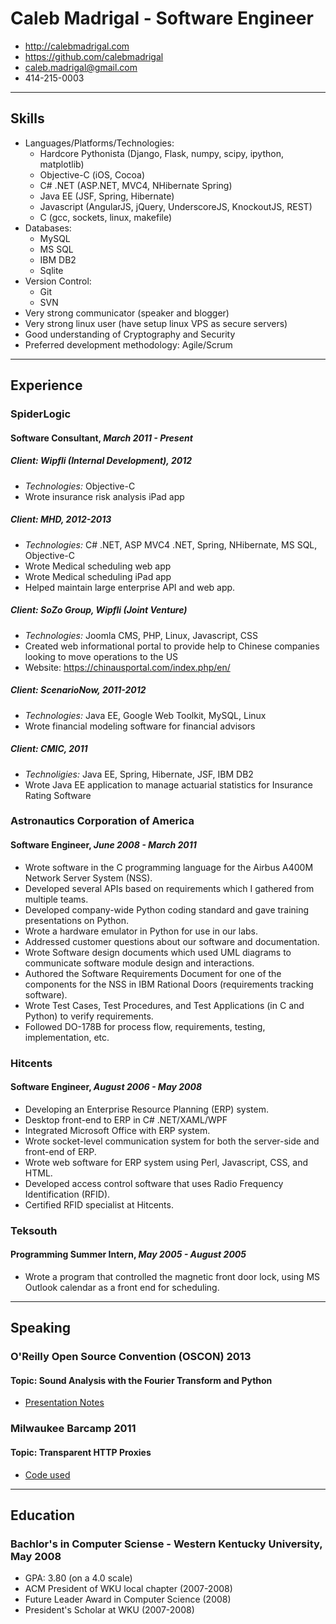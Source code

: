 # Caleb Madrigal - Software Engineer

* <http://calebmadrigal.com>
* <https://github.com/calebmadrigal>
* <caleb.madrigal@gmail.com>
* 414-215-0003

---

## Skills

* Languages/Platforms/Technologies:
    - Hardcore Pythonista (Django, Flask, numpy, scipy, ipython, matplotlib)
    - Objective-C (iOS, Cocoa)
    - C# .NET (ASP.NET, MVC4, NHibernate Spring)
    - Java EE (JSF, Spring, Hibernate)
    - Javascript (AngularJS, jQuery, UnderscoreJS, KnockoutJS, REST)
    - C (gcc, sockets, linux, makefile)
* Databases:
    - MySQL
    - MS SQL
    - IBM DB2
    - Sqlite
* Version Control:
    - Git
    - SVN
* Very strong communicator (speaker and blogger)
* Very strong linux user (have setup linux VPS as secure servers)
* Good understanding of Cryptography and Security
* Preferred development methodology: Agile/Scrum

---

## Experience

### SpiderLogic
#### Software Consultant, *March 2011 - Present*

##### Client: Wipfli (Internal Development), 2012

* *Technologies:* Objective-C
* Wrote insurance risk analysis iPad app

##### Client: MHD, 2012-2013

* *Technologies:* C# .NET, ASP MVC4 .NET, Spring, NHibernate, MS SQL, Objective-C
* Wrote Medical scheduling web app
* Wrote Medical scheduling iPad app
* Helped maintain large enterprise API and web app.

##### Client: SoZo Group, Wipfli (Joint Venture)

* *Technologies:* Joomla CMS, PHP, Linux, Javascript, CSS
* Created web informational portal to provide help to Chinese companies looking to move operations to the US
* Website: <https://chinausportal.com/index.php/en/>

##### Client: ScenarioNow, 2011-2012

* *Technologies:* Java EE, Google Web Toolkit, MySQL, Linux
* Wrote financial modeling software for financial advisors

##### Client: CMIC, 2011

* *Technoligies:* Java EE, Spring, Hibernate, JSF, IBM DB2
* Wrote Java EE application to manage actuarial statistics for Insurance Rating Software


### Astronautics Corporation of America
#### Software Engineer, *June 2008 - March 2011*

* Wrote software in the C programming language for the Airbus A400M Network Server System (NSS).
* Developed several APIs based on requirements which I gathered from multiple teams.
* Developed company-wide Python coding standard and gave training presentations on Python.
* Wrote a hardware emulator in Python for use in our labs.
* Addressed customer questions about our software and documentation.
* Wrote Software design documents which used UML diagrams to communicate software module design and interactions.
* Authored the Software Requirements Document for one of the components for the NSS in IBM Rational Doors (requirements tracking software).
* Wrote Test Cases, Test Procedures, and Test Applications (in C and Python) to verify requirements.
* Followed DO-178B for process flow, requirements, testing, implementation, etc.

### Hitcents
#### Software Engineer, *August 2006 - May 2008*

* Developing an Enterprise Resource Planning (ERP) system.
* Desktop front-end to ERP in C# .NET/XAML/WPF
* Integrated Microsoft Office with ERP system.
* Wrote socket-level communication system for both the server-side and front-end of ERP.
* Wrote web software for ERP system using Perl, Javascript, CSS, and HTML.
* Developed access control software that uses Radio Frequency Identification (RFID).
* Certified RFID specialist at Hitcents.

### Teksouth
#### Programming Summer Intern, *May 2005 - August 2005*

* Wrote a program that controlled the magnetic front door lock, using MS Outlook calendar as a front end for scheduling.

---

## Speaking

### O'Reilly Open Source Convention (OSCON) 2013
#### Topic: Sound Analysis with the Fourier Transform and Python
* [Presentation Notes](https://github.com/calebmadrigal/FourierTalkOSCON)

### Milwaukee Barcamp 2011
#### Topic: Transparent HTTP Proxies
* [Code used](https://github.com/calebmadrigal/PythonScripts/blob/master/networking/httpproxyserver.py)

---

## Education

### Bachlor's in Computer Sciense - Western Kentucky University, May 2008

* GPA: 3.80 (on a 4.0 scale)
* ACM President of WKU local chapter (2007-2008)
* Future Leader Award in Computer Science (2008)
* President's Scholar at WKU (2007-2008)


